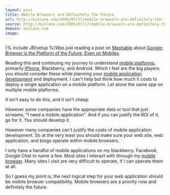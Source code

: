 ```yaml
---
layout: post
title: Mobile Browsers are Definitely the Future
url: http://kinlane.com/2009/07/17/mobile-browsers-are-definitely-the-future/
source: http://kinlane.com/2009/07/17/mobile-browsers-are-definitely-the-future/
domain: kinlane.com
image: 
---
```

{% include JB/setup %}Was just reading a post on <a href="http://mashable.com/">Mashable</a> about <a href="http://mashable.com/2009/07/17/google-browser-platform/">Google: Browser is the Platform of the Future, Even on Mobiles</a>.<p></p>
Reading this and continuing my journey to understand <a class="zem_slink" title="Mobile operating system" rel="wikipedia" href="http://en.wikipedia.org/wiki/Mobile_operating_system">mobile platforms</a>, primarily <a class="zem_slink" title="IPhone OS" rel="homepage" href="http://developer.apple.com/iphone/">IPhone</a>, Blackberry, and Android. Which I feel are the big players you should consider these while planning your <a href="http://www.concentricsky.com/">mobile application development</a> and deployment. I can't help but think how much it costs to deploy a single application on a mobile platform. Let alone the same app on multiple mobile platforms.<p></p>
It isn't easy to do this, and it isn't cheap.<p></p>
However some companies have the appropriate data or tool that just screams, "I need a mobile application". And if you can justify the ROI of it, go for it. You should develop it.<p></p>
However many companies can't justify the costs of mobile application development. So at the very least you should make sure your web site, web application, and blogs operate within mobile browsers.<p></p>
I only have a handful of mobile applications on my blackberry. Facebook, Google Chat to name a few. Most sites I interact with through my <a class="zem_slink" title="Mobile browser" rel="wikipedia" href="http://en.wikipedia.org/wiki/Mobile_browser">mobile browser</a>. Many sites I visit are very difficult to operate, if I can operate them at all.<p></p>
So I guess my point is, the next logical step for your web application should be mobile browser compatibility. Mobile browsers are a priority now and definitely the future.
